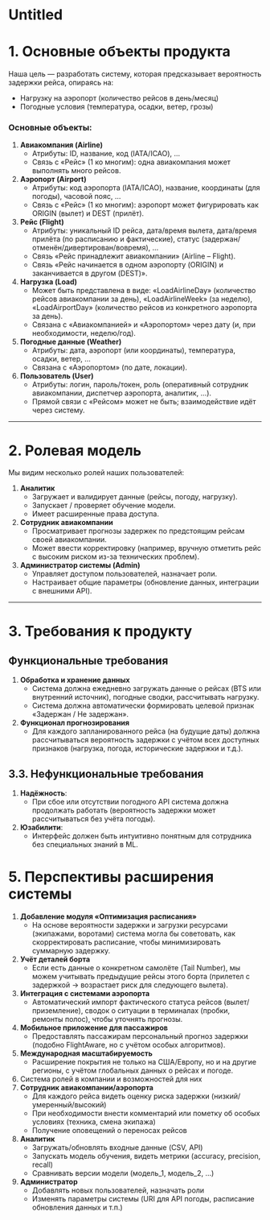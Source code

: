 # Untitled

# 1. Основные объекты продукта

Наша цель — разработать систему, которая предсказывает вероятность задержки рейса, опираясь на:

- Нагрузку на аэропорт (количество рейсов в день/месяц)
- Погодные условия (температура, осадки, ветер, грозы)

### Основные объекты:

1. **Авиакомпания (Airline)**
    - Атрибуты: ID, название, код (IATA/ICAO), …
    - Связь с «Рейс» (1 ко многим): одна авиакомпания может выполнять много рейсов.
2. **Аэропорт (Airport)**
    - Атрибуты: код аэропорта (IATA/ICAO), название, координаты (для погоды), часовой пояс, …
    - Связь с «Рейс» (1 ко многим): аэропорт может фигурировать как ORIGIN (вылет) и DEST (прилёт).
3. **Рейс (Flight)**
    - Атрибуты: уникальный ID рейса, дата/время вылета, дата/время прилёта (по расписанию и фактические), статус (задержан/отменён/дивертирован/вовремя), …
    - Связь «Рейс принадлежит авиакомпании» (Airline – Flight).
    - Связь «Рейс начинается в одном аэропорту (ORIGIN) и заканчивается в другом (DEST)».
4. **Нагрузка (Load)**
    - Может быть представлена в виде: «LoadAirlineDay» (количество рейсов авиакомпании за день), «LoadAirlineWeek» (за неделю), «LoadAirportDay» (количество рейсов из конкретного аэропорта за день).
    - Связана с «Авиакомпанией» и «Аэропортом» через дату (и, при необходимости, неделю/год).
5. **Погодные данные (Weather)**
    - Атрибуты: дата, аэропорт (или координаты), температура, осадки, ветер, …
    - Связана с «Аэропортом» (по дате, локации).
6. **Пользователь (User)**
    - Атрибуты: логин, пароль/токен, роль (оперативный сотрудник авиакомпании, диспетчер аэропорта, аналитик, …).
    - Прямой связи с «Рейсом» может не быть; взаимодействие идёт через систему.

---

# 2. Ролевая модель

Мы видим несколько ролей наших пользователей:

1. **Аналитик**
    - Загружает и валидирует данные (рейсы, погоду, нагрузку).
    - Запускает / проверяет обучение модели.
    - Имеет расширенные права доступа.
2. **Сотрудник авиакомпании**
    - Просматривает прогнозы задержек по предстоящим рейсам своей авиакомпании.
    - Может ввести корректировку (например, вручную отметить рейс с высоким риском из-за технических проблем).
3. **Администратор системы (Admin)**
    - Управляет доступом пользователей, назначает роли.
    - Настраивает общие параметры (обновление данных, интеграции с внешними API).

---

# 3. Требования к продукту

## Функциональные требования

1. **Обработка и хранение данных**
    - Система должна ежедневно загружать данные о рейсах (BTS или внутренний источник), погодные сводки, рассчитывать нагрузку.
    - Система должна автоматически формировать целевой признак «Задержан / Не задержан».
2. **Функционал прогнозирования**
    - Для каждого запланированного рейса (на будущие даты) должна рассчитываться вероятность задержки с учётом всех доступных признаков (нагрузка, погода, исторические задержки и т.д.).

## 3.3. Нефункциональные требования

1. **Надёжность**:
    - При сбое или отсутствии погодного API система должна продолжать работать (вероятность задержки может рассчитываться без учёта погоды).
2. **Юзабилити**:
    - Интерфейс должен быть интуитивно понятным для сотрудника без специальных знаний в ML.

# 5. Перспективы расширения системы

1. **Добавление модуля «Оптимизация расписания»**
    - На основе вероятности задержки и загрузки ресурсами (экипажами, воротами) система могла бы советовать, как скорректировать расписание, чтобы минимизировать суммарную задержку.
2. **Учёт деталей борта**
    - Если есть данные о конкретном самолёте (Tail Number), мы можем учитывать предыдущие рейсы этого борта (прилетел с задержкой → возрастает риск для следующего вылета).
3. **Интеграция с системами аэропорта**
    - Автоматический импорт фактического статуса рейсов (вылет/приземление), сводок о ситуации в терминалах (пробки, ремонты полос), чтобы уточнять прогнозы.
4. **Мобильное приложение для пассажиров**
    - Предоставлять пассажирам персональный прогноз задержки (подобно FlightAware, но с учётом особых алгоритмов).
5. **Международная масштабируемость**
    - Расширение покрытия не только на США/Европу, но и на другие регионы, с учётом глобальных данных о рейсах и погоде.
6. Система ролей в компании и возможностей для них
7. **Сотрудник авиакомпании/аэропорта**
    - Для каждого рейса видеть оценку риска задержки (низкий/умеренный/высокий)
    - При необходимости внести комментарий или пометку об особых условиях (техника, смена экипажа)
    - Получение оповещений о переносах рейсов
8. **Аналитик**
    - Загружать/обновлять входные данные (CSV, API)
    - Запускать модель обучения, видеть метрики (accuracy, precision, recall)
    - Сравнивать версии модели (модель_1, модель_2, …)
9. **Администратор**
    - Добавлять новых пользователей, назначать роли
    - Изменять параметры системы (URI для API погоды, расписание обновления данных и т.п.)
